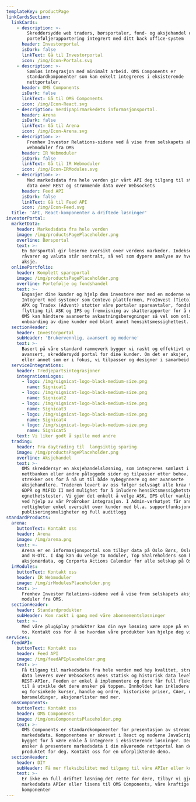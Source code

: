 ```yaml
---
templateKey: productPage
linkCardsSection:
  linkCards:
    - description: >-
        Skreddersydde web traders, børsportaler, fond- og aksjehandel og
        porteføljerapportering integrert med ditt back office-system
      header: Investorportal
      isDark: false
      linkText: Gå til Investorportal
      icon: /img/Icon-Portals.svg
    - description: >-
        Sømløs integrasjon med minimalt arbeid. OMS Components er
        standardkomponenter som kan enkelt integreres i eksisterende
        nettportaler.
      header: OMS Components
      isDark: false
      linkText: Gå til OMS Components
      icon: /img/Icon-React.svg
    - description: Verdipapirmarkedets informasjonsportal.
      header: Arena
      isDark: false
      linkText: Gå til Arena
      icon: /img/Icon-Arena.svg
    - description: >-
        Fremhev Investor Relations-sidene ved å vise frem selskapets aksje med
        webmoduler fra OMS
      header: IR Webmoduler
      isDark: false
      linkText: Gå til IR Webmoduler
      icon: /img/Icon-IRModules.svg
    - description: >-
        Med markedsdata fra hele verden gir vårt API deg tilgang til statisk
        data over REST og strømmende data over Websockets
      header: Feed API
      isDark: false
      linkText: Gå til Feed API
      icon: /img/Icon-Feed.svg
  title: 'API, React-komponenter & driftede løsninger'
investorPortal:
  marketData:
    header: Markedsdata fra hele verden
    image: /img/productsPagePlaceholder.png
    overline: Børsportal
    text: >-
      En Børsportal gir leserne oversikt over verdens markeder. Indekser,
      råvarer og valuta står sentralt, så vel som dypere analyse av hver enkelt
      aksje.
  onlinePortfolio:
    header: Komplett spareportal
    image: /img/productsPagePlaceholder.png
    overline: Portefølje og fondshandel
    text: >-
      Engasjer dine kunder og hjelp dem investere mer med en moderne webløsning.
      Integrert med systemer som Centevo plattformen, ProInvest (Tieto) eller
      APX og Tradex (Advent) støtter våre portaler spareavtaler, fondshandel,
      flytting til ASK og IPS og fremvisning av skatterapporter for å nevne noe.
      OMS kan håndtere avanserte avkastningsberegninger så vel som online
      onboarding av dine kunder med blant annet hensiktsmessighettest.
  sectionHeader:
    header: Investorportal
    subHeader: 'Brukervennlig, avansert og moderne'
    text: >-
      Basert på våre standard rammeverk bygger vi raskt og effektivt en
      avansert, skreddersydd portal for dine kunder. Om det er aksjer, fond
      eller annet som er i fokus, vi tilpasser og designer i samarbeid med deg.
  serviceIntegrations:
    header: Tredjepartsintegrasjoner
    integrationsLogos:
      - logo: /img/signicat-logo-black-medium-size.png
        name: Signicat1
      - logo: /img/signicat-logo-black-medium-size.png
        name: Signicat2
      - logo: /img/signicat-logo-black-medium-size.png
        name: Signicat3
      - logo: /img/signicat-logo-black-medium-size.png
        name: Signicat4
      - logo: /img/signicat-logo-black-medium-size.png
        name: Signicat5
    text: Vi liker godt å spille med andre
  trading:
    header: Fra daytrading til  langsiktig sparing
    image: /img/productsPagePlaceholder.png
    overline: Aksjehandel
    text: >-
      OMS skreddersyr en aksjehandelsløsning, som integreres sømløst i
      nettbanken eller andre påloggede sider og tilpasser etter behov. Vi
      strekker oss for å nå ut til både nybegynnere og mer avanserte
      aksjehandlere. Traderen levert av oss følger selvsagt alle krav til UU,
      GDPR og MiFID II med mulighet for å inludere hensiktsmessighetstester og
      egnethetstester. Vi gjør det enkelt å velge ASK, IPS eller vanlig konto
      ved hjelp av vår ProBroker integrasjon. I Admin-verkøtyet får ansatte med
      rettigheter enkel oversikt over kunder med bl.a. supportfunksjoner,
      publiseringsmuligheter og full auditlogg
standardProducts:
  arena:
    buttonText: Kontakt oss
    header: Arena
    image: /img/arena.png
    text: >-
      Arena er en informasjonsportal som tilbyr data på Oslo Børs, Oslo Axess
      and N-OTC. I dag kan du velge to moduler, Top Shalreholders som har
      aksjonærdata, og Corporta Actions Calendar for alle selskap på Oslo Børs.
  irModules:
    buttonText: Kontakt oss
    header: IR Webmoduler
    image: /img/irModulesPlaceholder.png
    text: >-
      Fremhev Investor Relations-sidene ved å vise frem selskapets aksje med
      moduler fra OMS.
  sectionHeader:
    header: Standardprodukter
    subHeader: Kom raskt i gang med våre abonnementsløsninger
    text: >-
      Med våre plug&play produkter kan din nye løsning være oppe på en dag eller
      to. Kontakt oss for å se hvordan våre produkter kan hjelpe deg videre!
services:
  feedAPI:
    buttonText: Kontakt oss
    header: Feed API
    image: /img/feedAPIplaceholder.png
    text: >-
      Få tilgang til markedsdata fra hele verden med høy kvalitet, strømmende
      data leveres over Websockets mens statisk og historisk data levelers over
      REST-APIer. Feeden er enkel å implementere og dere får full fleksibilitet
      til å utvikle det dere ønsker på toppen. Innholdet kan inkludere sanntid
      og forsinkede kurser, handle og ordre, historiske priser, CAer, utbytte,
      børsmeldinger, aksjonærlister med mer.
  omsComponents:
    buttonText: Kontakt oss
    header: OMS Components
    image: /img/omsComponentsPlaceholder.png
    text: >-
      OMS Components er standardkomponenter for presentasjon av streaming
      markedsdata. Komponentene er skrevet i React og moderne JavaScript og
      bygget for å være enkle å integrere i eksisterende løsninger. Dersom du
      ønsker å presentere markedsdata i din nåværende nettportal kan dette være
      produktet for deg. Kontakt oss for en uforpliktende demo.
  sectionHeader:
    header: DIY
    subHeader: Få mer fleksibilitet med tilgang til våre APIer eller komponentbibliotek
    text: >-
      Er ikke en full driftet løsning det rette for dere, tilbyr vi gjerne
      markedsdata APIer eller lisens til OMS Components, våre kraftige React
      komponenter
---
```

